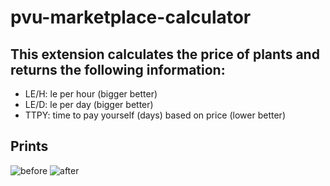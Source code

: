 # pvu-marketplace-calculator

## This extension calculates the price of plants and returns the following information:
* LE/H: le per hour (bigger better)
* LE/D: le per day (bigger better)
* TTPY: time to pay yourself (days) based on price (lower better)

## Prints 
![before](https://user-images.githubusercontent.com/47106171/133889173-d0432a1c-1a6d-47d1-ab93-0a48bfcd9335.png)
![after](https://user-images.githubusercontent.com/47106171/133889175-320eca71-12b4-472b-ab7c-b22073874848.png)


